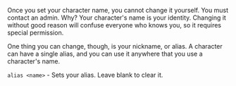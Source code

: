 Once you set your character name, you cannot change it yourself.  You must contact an admin.  Why?  Your character's name is your identity.  Changing it without good reason will confuse everyone who knows you, so it requires special permission.

One thing you can change, though, is your nickname, or alias.  A character can have a single alias, and you can use it anywhere that you use a character's name.

`alias <name>` - Sets your alias.  Leave blank to clear it.